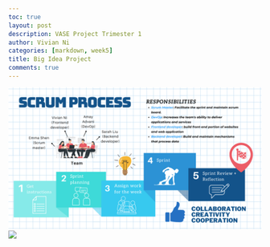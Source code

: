 ```yaml
---
toc: true
layout: post
description: VASE Project Trimester 1
author: Vivian Ni
categories: [markdown, week5]
title: Big Idea Project
comments: true
---
```

<img src="https://github.com/vivianknee/FastPages/blob/master/images/scrum%20process.png?raw=true">

<img src="https://github.com/vivianknee/FastPages/blob/master/images/scrum%20VASErubric.png?raw=true">

